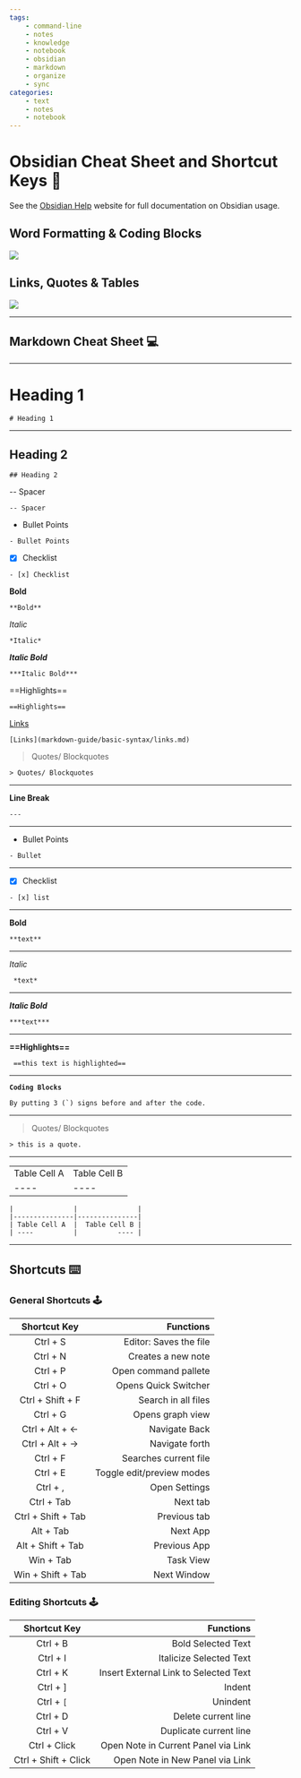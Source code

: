 ```yaml
---
tags: 
    - command-line
    - notes
    - knowledge
    - notebook
    - obsidian
    - markdown
    - organize
    - sync
categories:
    - text
    - notes
    - notebook
---
```


# Obsidian Cheat Sheet and Shortcut Keys 🔮

See the [Obsidian Help](https://help.obsidian.md/Obsidian/Index) website for full documentation on Obsidian usage.

## Word Formatting & Coding Blocks

![](assets/obs1.png)

## Links, Quotes & Tables

![](assets/obs2.png)

---
## Markdown Cheat Sheet 💻

---
  
# Heading 1
 
```# Heading 1 ```

---

## Heading 2

```## Heading 2 ```

-- Spacer  

```-- Spacer```

- Bullet Points

```- Bullet Points```

- [x] Checklist

```- [x] Checklist```

**Bold**

```**Bold**```

*Italic*

```*Italic*```

***Italic Bold***

```***Italic Bold***```

==Highlights==

```==Highlights==```

[Links](markdown-guide/basic-syntax/links.md)

```[Links](markdown-guide/basic-syntax/links.md)```

> Quotes/ Blockquotes

```> Quotes/ Blockquotes```

---

**Line Break**

``` ---  ```

---

- Bullet Points

``` - Bullet  ```

---

- [X] Checklist

``` - [x] list  ```

---

**Bold**

``` **text**  ```

---

*Italic*

```  *text* ```

---

***Italic Bold***

``` ***text***  ```

---

**==Highlights==**

``` ==this text is highlighted==```

---

**```Coding Blocks```**

``` By putting 3 (`) signs before and after the code.  ```

---

> Quotes/ Blockquotes

``` > this is a quote.  ```

---

|               |               |
|---------------|---------------|
| Table Cell A  |  Table Cell B |
| ----          |          ---- |

```
|               |               |
|---------------|---------------|
| Table Cell A  |  Table Cell B |
| ----          |          ---- |
```

---
## Shortcuts ⌨️

### General Shortcuts 🕹️
Shortcut Key		|		Functions
:-----------------:|-----------------:
Ctrl + S|Editor: Saves the file
Ctrl + N| Creates a new note
Ctrl + P| Open command pallete
Ctrl + O | Opens Quick Switcher
Ctrl + Shift + F  | Search in all files
Ctrl + G   | Opens graph view
Ctrl +  Alt + ← | Navigate Back
Ctrl +  Alt + → | Navigate forth
Ctrl + F | Searches current file
Ctrl + E | Toggle edit/preview modes
Ctrl + , | Open Settings
Ctrl + Tab | Next tab
Ctrl + Shift + Tab | Previous tab
Alt + Tab | Next App
Alt + Shift + Tab | Previous App
Win + Tab | Task View
Win + Shift + Tab |  Next Window



### Editing Shortcuts 🕹️
Shortcut Key		|		Functions
:-----------------:|-----------------:
Ctrl + B | Bold Selected Text
Ctrl + I | Italicize Selected Text
Ctrl + K | Insert External Link to Selected Text
Ctrl + ] | Indent
Ctrl + `[` | Unindent
Ctrl + D |Delete current line
Ctrl + V  | Duplicate current line
Ctrl + Click | Open Note in Current Panel via Link	
Ctrl + Shift + Click | Open Note in New Panel via Link	

